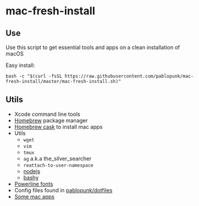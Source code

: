 # mac-fresh-install

## Use

Use this script to get essential tools and apps on a clean installation of macOS

Easy install:

```shell
bash -c "$(curl -fsSL https://raw.githubusercontent.com/pablopunk/mac-fresh-install/master/mac-fresh-install.sh)"
```

## Utils

- Xcode command line tools
- [Homebrew](https://brew.sh) package manager
- [Homebrew cask](https://caskroom.github.io) to install mac apps
- Utils
  - `wget`
  - `vim`
  - `tmux`
  - `ag` a.k.a the_silver_searcher
  - `reattach-to-user-namespace`
  - [nodejs](https://caskroom.github.io)
  - [bashy](https://github.com/pablopunk/bashy)
- [Powerline fonts](https://github.com/powerline/fonts) 
- Config files found in [pablopunk/dotfiles](https://github.com/pablopunk/dotfiles)
- [Some mac apps](https://gist.github.com/pablopunk/048e164bb0fd2920711483029d9cc915/raw)